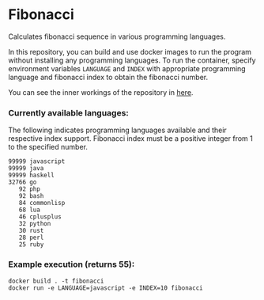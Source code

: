 # Fibonacci
Calculates fibonacci sequence in various programming languages.

In this repository, you can build and use docker images to run the program without installing any programming languages. To run the container, specify environment variables `LANGUAGE` and `INDEX` with appropriate programming language and fibonacci index to obtain the fibonacci number.

You can see the inner workings of the repository in [here](https://github.com/ChanyutJean/fibonacci/blob/main/Fibonacci.pdf).

### Currently available languages:
The following indicates programming languages available and their respective index support. Fibonacci index must be a positive integer from 1 to the specified number.
```
99999 javascript
99999 java
99999 haskell
32766 go
   92 php
   92 bash
   84 commonlisp
   68 lua
   46 cplusplus
   32 python
   30 rust
   28 perl
   25 ruby
```

### Example execution (returns 55):
```
docker build . -t fibonacci
docker run -e LANGUAGE=javascript -e INDEX=10 fibonacci
```
